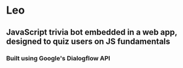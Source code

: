 # Leo
## JavaScript trivia bot embedded in a web app, designed to quiz users on JS fundamentals
### Built using Google's Dialogflow API
